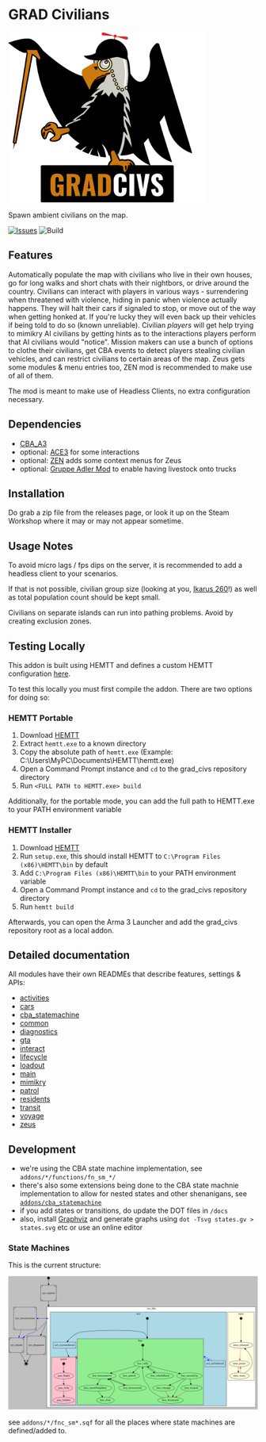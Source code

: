 # GRAD Civilians

<img alt="logo: Gruppe Adler eagle being both posh and dorky" src="docs/gradcivs_logo.svg" width="400" />

Spawn ambient civilians on the map.

[![Issues](https://img.shields.io/github/issues/gruppe-adler/grad-civs.svg)](https://github.com/gruppe-adler/grad-civs/issues)
![Build](https://github.com/gruppe-adler/grad_civs/workflows/CI/badge.svg)

## Features

Automatically populate the map with civilians who live in their own houses, go for long walks and short chats with their nightbors, or drive around the country.
Civilians can interact with players in various ways - surrendering when threatened with violence, hiding in panic when violence actually happens.
They will halt their cars if signaled to stop, or move out of the way when getting honked at. If you're lucky they will even back up their vehicles if being told to do so (known unreliable).
Civilian *players* will get help trying to mimikry AI civilians by getting hints as to the interactions players perform that AI civilians would "notice".
Mission makers can use a bunch of options to clothe their civilians, get CBA events to detect players stealing civilian vehicles, and can restrict civilians to certain areas of the map.
Zeus gets some modules & menu entries too, ZEN mod is recommended to make use of all of them.

The mod is meant to make use of Headless Clients, no extra configuration necessary.

## Dependencies

* [CBA_A3](https://github.com/CBATeam/CBA_A3)
* optional: [ACE3](https://github.com/acemod/ACE3) for some interactions
* optional: [ZEN](https://github.com/zen-mod/ZEN/) adds some context menus for Zeus
* optional: [Gruppe Adler Mod](https://github.com/gruppe-adler/gruppe_adler_mod/) to enable having livestock onto trucks

## Installation

Do grab a zip file from the releases page, or look it up on the Steam Workshop where it may or may not appear sometime.

## Usage Notes

To avoid micro lags / fps dips on the server, it is recommended to add a headless client to your scenarios.

If that is not possible, civilian group size (looking at you, [Ikarus 260](https://de.wikipedia.org/wiki/Ikarus_260)!) as well as total population count should be kept small.

Civilians on separate islands can run into pathing problems. Avoid by creating exclusion zones.

## Testing Locally

This addon is built using HEMTT and defines a custom HEMTT configuration [here](hemtt.toml).

To test this locally you must first compile the addon. There are two options for doing so:

### HEMTT Portable
1. Download [HEMTT](https://github.com/BrettMayson/HEMTT)
2. Extract `hemtt.exe` to a known directory
3. Copy the absolute path of `hemtt.exe` (Example: C:\Users\MyPC\Documents\HEMTT\hemtt.exe)
4. Open a Command Prompt instance and `cd` to the grad_civs repository directory
5. Run `<FULL PATH to HEMTT.exe> build`

Additionally, for the portable mode, you can add the full path to HEMTT.exe to your PATH environment variable

### HEMTT Installer
1. Download [HEMTT](https://github.com/BrettMayson/HEMTT)
2. Run `setup.exe`, this should install HEMTT to `C:\Program Files (x86)\HEMTT\bin` by default
3. Add `C:\Program Files (x86)\HEMTT\bin` to your PATH environment variable
4. Open a Command Prompt instance and `cd` to the grad_civs repository directory
5. Run `hemtt build`

Afterwards, you can open the Arma 3 Launcher and add the grad_civs repository root as a local addon.

## Detailed documentation

All modules have their own READMEs that describe features, settings & APIs:

* [activities](addons/activities/README.md)
* [cars](addons/cars/README.md)
* [cba_statemachine](addons/cba_statemachine/README.md)
* [common](addons/common/README.md)
* [diagnostics](addons/diagnostics/README.md)
* [gta](addons/gta/README.md)
* [interact](addons/interact/README.md)
* [lifecycle](addons/lifecycle/README.md)
* [loadout](addons/loadout/README.md)
* [main](addons/main/README.md)
* [mimikry](addons/mimikry/README.md)
* [patrol](addons/patrol/README.md)
* [residents](addons/residents/README.md)
* [transit](addons/transit/README.md)
* [voyage](addons/voyage/README.md)
* [zeus](addons/zeus/README.md)

## Development

* we're using the CBA state machine implementation, see `addons/*/functions/fn_sm_*/`
* there's also some extensions being done to the CBA state machnie implementation to allow for nested states and other shenanigans, see [`addons/cba_statemachine`](addons/cba_statemachine/README.md)
* if you add states or transitions, do update the DOT files in `/docs`
* also, install [Graphviz](https://graphviz.gitlab.io/) and generate graphs using `dot -Tsvg states.gv > states.svg` etc or use an online editor

### State Machines

This is the current structure:

![activities state machine](docs/states.png)

see `addons/*/fnc_sm*.sqf` for all the places where state machines are defined/added to.
